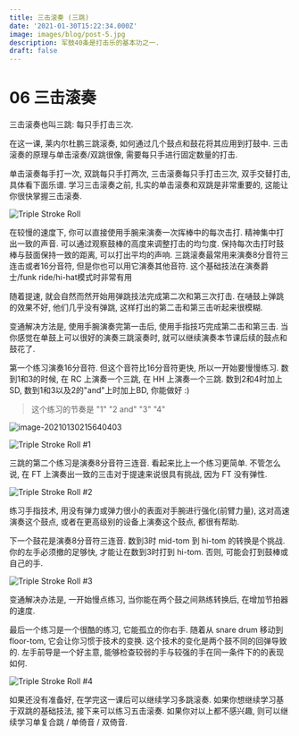 ```yaml
---
title: 三击滚奏 (三跳)
date: '2021-01-30T15:22:34.000Z'
image: images/blog/post-5.jpg
description: 军鼓40条是打击乐的基本功之一.
draft: false
---
```


# 06 三击滚奏

三击滚奏也叫三跳: 每只手打击三次.

在这一课, 莱内尔杜鹏三跳滚奏, 如何通过几个鼓点和鼓花将其应用到打鼓中. 三击滚奏的原理与单击滚奏/双跳很像, 需要每只手进行固定数量的打击.

单击滚奏每手打一次, 双跳每只手打两次, 三击滚奏每只手打击三次, 双手交替打击, 具体看下面乐谱. 学习三击滚奏之前, 扎实的单击滚奏和双跳是非常重要的, 这能让你很快掌握三击滚奏.

![Triple Stroke Roll](https://i.loli.net/2021/01/30/rSRTGBVijov8txU.gif)

在较慢的速度下, 你可以直接使用手腕来演奏一次挥棒中的每次击打. 精神集中打出一致的声音. 可以通过观察鼓棒的高度来调整打击的均匀度. 保持每次击打时鼓棒与鼓面保持一致的距离, 可以打出平均的声响. 三跳滚奏最常用来演奏8分音符三连击或者16分音符, 但是你也可以用它演奏其他音符. 这个基础技法在演奏爵士/funk ride/hi-hat模式时非常有用

随着提速, 就会自然而然开始用弹跳技法完成第二次和第三次打击. 在嗵鼓上弹跳的效果不好, 他们几乎没有弹跳, 这样打出的第二击和第三击听起来很模糊.

变通解决方法是, 使用手腕演奏完第一击后, 使用手指技巧完成第二击和第三击. 当你感觉在单鼓上可以很好的演奏三跳滚奏时, 就可以继续演奏本节课后续的鼓点和鼓花了.

第一个练习演奏16分音符. 但这个音符比16分音符更快, 所以一开始要慢慢练习. 数到1和3的时候, 在 RC 上演奏一个三跳, 在 HH 上演奏一个三跳. 数到2和4时加上 SD, 数到1和3以及2的"and"上时加上BD, 你能做好 :\)

> 这个练习的节奏是 "1" "2 and" "3" "4"

![image-20210130215640403](https://i.loli.net/2021/01/30/nCM5YacPByWTei9.png)

![Triple Stroke Roll \#1](https://i.loli.net/2021/01/30/kpWsZ8Dz3uP2gdC.gif)

三跳的第二个练习是演奏8分音符三连音. 看起来比上一个练习更简单. 不管怎么说, 在 FT 上演奏出一致的三击对于提速来说很具有挑战, 因为 FT 没有弹性.

![Triple Stroke Roll \#2](https://i.loli.net/2021/01/30/zWxZo3cQgsjlnLu.gif)

练习手指技术, 用没有弹力或弹力很小的表面对手腕进行强化\(前臂力量\), 这对高速演奏这个鼓点, 或者在更高级别的设备上演奏这个鼓点, 都很有帮助.

下一个鼓花是演奏8分音符三连音. 数到3时 mid-tom 到 hi-tom 的转换是个挑战. 你的左手必须撤的足够快, 才能让在数到3时打到 hi-tom. 否则, 可能会打到鼓棒或自己的手.

![Triple Stroke Roll \#3](https://i.loli.net/2021/01/30/bgMn4vIA95USNRa.gif)

变通解决办法是, 一开始慢点练习, 当你能在两个鼓之间熟练转换后, 在增加节拍器的速度.

最后一个练习是一个很酷的练习, 它能孤立的你右手. 随着从 snare drum 移动到 floor-tom, 它会让你习惯于技术的变换. 这个技术的变化是两个鼓不同的回弹导致的. 左手前导是一个好主意, 能够检查较弱的手与较强的手在同一条件下的的表现如何.

![Triple Stroke Roll \#4](https://i.loli.net/2021/01/30/OabBpdx4Wv8cMm3.gif)

如果还没有准备好, 在学完这一课后可以继续学习多跳滚奏. 如果你想继续学习基于双跳的基础技法, 接下来可以练习五击滚奏. 如果你对以上都不感兴趣, 则可以继续学习单复合跳 / 单倚音 / 双倚音.

